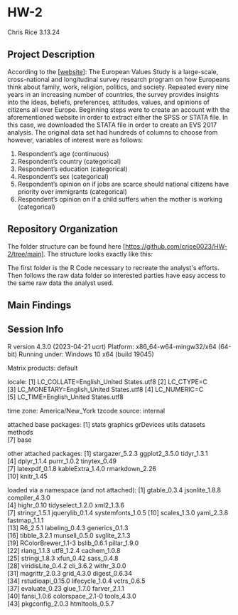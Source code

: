 # HW-2
Chris Rice
3.13.24

## Project Description
According to the [[website](https://search.gesis.org/research_data/ZA7500#variables|exploredata-ZA7500_Varv72|0|variable_order|asc)]: The European Values Study is a large-scale, cross-national and longitudinal
survey research program on how Europeans think about family, work, religion, politics, and society. Repeated
every nine years in an increasing number of countries, the survey provides insights into the ideas, beliefs,
preferences, attitudes, values, and opinions of citizens all over Europe.
Beginning steps were to create an account with the aforementioned website in order to extract either the
SPSS or STATA file. In this case, we downloaded the STATA file in order to create an EVS 2017 analysis.
The original data set had hundreds of columns to choose from however, variables of interest were as follows:
1. Respondent’s age (continuous)
2. Respondent’s country (categorical)
3. Respondent’s education (categorical)
4. Respondent’s sex (categorical)
5. Respondent’s opinion on if jobs are scarce should national citizens have priority over immigrants
(categorical)
6. Respondent’s opinion on if a child suffers when the mother is working (categorical)
##  Repository Organization
The folder structure can be found here [https://github.com/crice0023/HW-2/tree/main].
The structure looks exactly like this: 



The first folder is the R Code necessary to recreate the analyst's efforts. Then follows the raw data folder so interested parties have easy access to the same raw data the analyst used. 
 

## Main Findings



## Session Info ##
R version 4.3.0 (2023-04-21 ucrt)
Platform: x86_64-w64-mingw32/x64 (64-bit)
Running under: Windows 10 x64 (build 19045)

Matrix products: default


locale:
[1] LC_COLLATE=English_United States.utf8 
[2] LC_CTYPE=C                            
[3] LC_MONETARY=English_United States.utf8
[4] LC_NUMERIC=C                          
[5] LC_TIME=English_United States.utf8    

time zone: America/New_York
tzcode source: internal

attached base packages:
[1] stats     graphics  grDevices utils     datasets  methods  
[7] base     

other attached packages:
 [1] stargazer_5.2.3  ggplot2_3.5.0    tidyr_1.3.1     
 [4] dplyr_1.1.4      purrr_1.0.2      tinytex_0.49    
 [7] latexpdf_0.1.8   kableExtra_1.4.0 rmarkdown_2.26  
[10] knitr_1.45      

loaded via a namespace (and not attached):
 [1] gtable_0.3.4       jsonlite_1.8.8     compiler_4.3.0    
 [4] highr_0.10         tidyselect_1.2.0   xml2_1.3.6        
 [7] stringr_1.5.1      jquerylib_0.1.4    systemfonts_1.0.5 
[10] scales_1.3.0       yaml_2.3.8         fastmap_1.1.1     
[13] R6_2.5.1           labeling_0.4.3     generics_0.1.3    
[16] tibble_3.2.1       munsell_0.5.0      svglite_2.1.3     
[19] RColorBrewer_1.1-3 bslib_0.6.1        pillar_1.9.0      
[22] rlang_1.1.3        utf8_1.2.4         cachem_1.0.8      
[25] stringi_1.8.3      xfun_0.42          sass_0.4.8        
[28] viridisLite_0.4.2  cli_3.6.2          withr_3.0.0       
[31] magrittr_2.0.3     grid_4.3.0         digest_0.6.34     
[34] rstudioapi_0.15.0  lifecycle_1.0.4    vctrs_0.6.5       
[37] evaluate_0.23      glue_1.7.0         farver_2.1.1      
[40] fansi_1.0.6        colorspace_2.1-0   tools_4.3.0       
[43] pkgconfig_2.0.3    htmltools_0.5.7  
